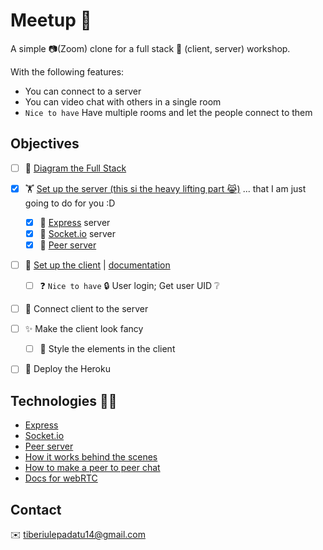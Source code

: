 # Meetup 🐒

A simple 📷(Zoom) clone for a full stack 🥞 (client, server) workshop.


With the following features:
* You can connect to a server
* You can video chat with others in a single room
* `Nice to have` Have multiple rooms and let the people connect to them 

## Objectives

* [ ] 📝 [Diagram the Full Stack](https://www.w3schools.com/whatis/whatis_fullstack.asp)
* [x] 🏋 [Set up the server (this si the heavy lifting part 😹)](server/index.ts) ... that I am just going to do for you :D
  * [x] 🌄 [Express](https://expressjs.com/) server
  * [x] 💯 [Socket.io](https://socket.io/) server
  * [x] 🍫 [Peer server](https://github.com/peers/peerjs-server)
* [ ] 🏃 [Set up the client](client/index.js) | [documentation](doc/Client.md)
  * [ ] ❓ `Nice to have` 🔒 User login; Get user UID ❔
* [ ] 🔗 Connect client to the server
* [ ] ✨ Make the client look fancy
    * [ ] 🎇 Style the elements in the client
* [ ] 🚀 Deploy the Heroku


## Technologies 👨‍💻
- [Express](https://expressjs.com/)
- [Socket.io](https://socket.io/)
- [Peer server](https://github.com/peers/peerjs-server)
- [How it works behind the scenes](https://bloggeek.me/how-webrtc-works/)
- [How to make a peer to peer chat](https://blog.mgechev.com/2014/09/03/webrtc-peer-to-peer-chat-with-react/)
- [Docs for webRTC](https://webrtc.org/)

## Contact
✉️ tiberiulepadatu14@gmail.com